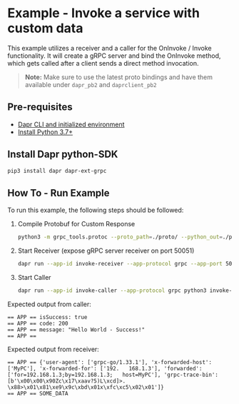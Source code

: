 # Example - Invoke a service with custom data

This example utilizes a receiver and a caller for the OnInvoke / Invoke functionality. It will create a gRPC server and bind the OnInvoke method, which gets called after a client sends a direct method invocation.

> **Note:** Make sure to use the latest proto bindings and have them available under `dapr_pb2` and `daprclient_pb2`

## Pre-requisites

- [Dapr CLI and initialized environment](https://docs.dapr.io/getting-started)
- [Install Python 3.7+](https://www.python.org/downloads/)

## Install Dapr python-SDK

```bash
pip3 install dapr dapr-ext-grpc
```

## How To - Run Example

To run this example, the following steps should be followed:


1. Compile Protobuf for Custom Response

   ```bash
   python3 -m grpc_tools.protoc --proto_path=./proto/ --python_out=./proto/    --grpc_python_out=./proto/ ./proto/response.proto
   ```

2. Start Receiver (expose gRPC server receiver on port 50051)

   ```bash
   dapr run --app-id invoke-receiver --app-protocol grpc --app-port 50051    python3 invoke-receiver.py
   ```

3. Start Caller

   ```bash
   dapr run --app-id invoke-caller --app-protocol grpc python3 invoke-caller.   py
   ```

Expected output from caller:

   ```
   == APP == isSuccess: true
   == APP == code: 200
   == APP == message: "Hello World - Success!"
   == APP == 
   ```

Expected output from receiver: 

   ```
   == APP == {'user-agent': ['grpc-go/1.33.1'], 'x-forwarded-host':    ['MyPC'], 'x-forwarded-for': ['192.   168.1.3'], 'forwarded': ['for=192.168.1.3;by=192.168.1.3;   host=MyPC'], 'grpc-trace-bin':    [b'\x00\x00\x90Zc\x17\xaav?5)L\xcd]>.   \x88>\x01\x81\xe9\x9c\xbd\x01x\xfc\xc5\x02\x01']}
   == APP == SOME_DATA
   ```